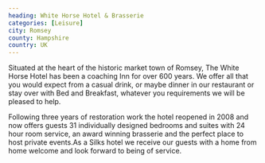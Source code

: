 ```yaml
---
heading: White Horse Hotel & Brasserie
categories: [Leisure]
city: Romsey
county: Hampshire
country: UK
---
```

Situated at the heart of the historic market town of Romsey, The White Horse Hotel has been a coaching Inn for over 600 years. We offer all that you would expect from a casual drink, or maybe dinner in our restaurant or stay over with Bed and Breakfast, whatever you requirements we will be pleased to help.

Following three years of restoration work the hotel reopened in 2008 and now offers guests 31 individually designed bedrooms and suites with 24 hour room service, an award winning brasserie and the perfect place to host private events.As a Silks hotel we receive our guests with a home from home welcome and look forward to being of service.
